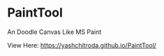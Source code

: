 # PaintTool
An Doodle Canvas Like MS Paint
<br>
<p> View Here:
<a href="https://yashchitroda.github.io/PaintTool/">https://yashchitroda.github.io/PaintTool/</a></p>
